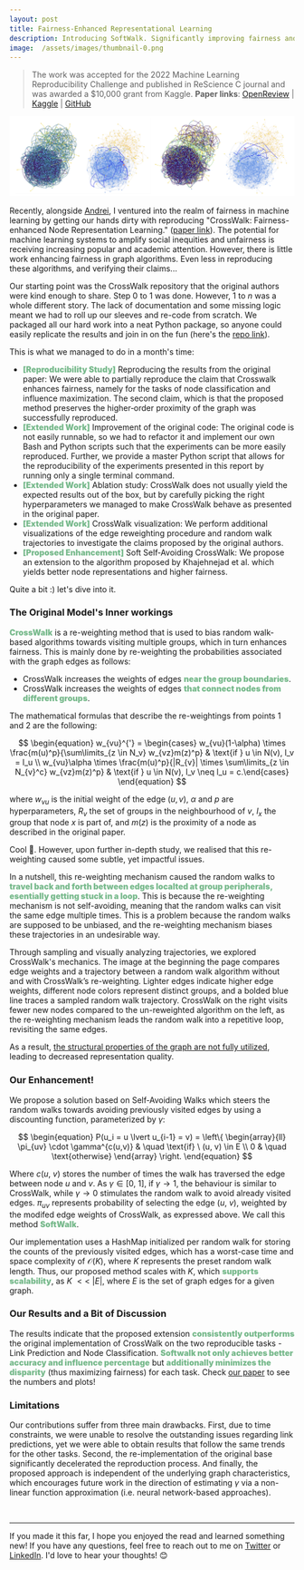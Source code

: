 ```yaml
---
layout: post
title: Fairness-Enhanced Representational Learning 
description: Introducing SoftWalk. Significantly improving fairness and node representational quality.
image:  /assets/images/thumbnail-0.png
---
```



> The work was accepted for the 2022 Machine Learning Reproducibility Challenge and published in ReScience C journal and was awarded a $10,000 grant from Kaggle.
> **Paper links**: [OpenReview](https://openreview.net/forum?id=tpk45Zll8eh) | [Kaggle](https://www.kaggle.com/code/lucapantea1/reproducibility-study-of-crosswalk) | [GitHub](https://github.com/Dawlau/FACT-AI)

![Header Image](/assets/images/FACT.png)


Recently, alongside [Andrei](https://github.com/Dawlau), I ventured into the realm of fairness in machine learning by getting our hands dirty with reproducing "CrossWalk: Fairness-enhanced Node Representation Learning." ([paper link](https://arxiv.org/abs/2105.02725)). The potential for machine learning systems to amplify social inequities and unfairness is receiving increasing popular and academic attention. However, there is little work enhancing fairness in graph algorithms. Even less in reproducing these algorithms, and verifying their claims...


Our starting point was the CrossWalk repository that the original authors were kind enough to share. Step $0$ to $1$ was done. However, $1$ to $n$ was a whole different story. The lack of documentation and some missing logic meant we had to roll up our sleeves and re-code from scratch. We packaged all our hard work into a neat Python package, so anyone could easily replicate the results and join in on the fun (here's the [repo link](https://github.com/Dawlau/FACT-AI)).

This is what we managed to do in a month's time:

* <span style="color: #79ba8d;font-weight:900">[Reproducibility Study]</span> Reproducing the results from the original paper: We were
able to partially reproduce the claim that Crosswalk enhances fairness, namely for
the tasks of node classification and influence maximization. The second claim,
which is that the proposed method preserves the higher‐order proximity of the
graph was successfully reproduced.
* <span style="color: #79ba8d;font-weight:900">[Extended Work]</span> Improvement of the original code: The original code is not easily runnable, so we had to refactor it and implement our own Bash and Python
scripts such that the experiments can be more easily reproduced. Further, we provide a master Python script that allows for the reproducibility of the experiments
presented in this report by running only a single terminal command.
* <span style="color: #79ba8d;font-weight:900">[Extended Work]</span> Ablation study: CrossWalk does not usually yield the expected
results out of the box, but by carefully picking the right hyperparameters we managed to make CrossWalk behave as presented in the original paper.
* <span style="color: #79ba8d;font-weight:900">[Extended Work]</span> CrossWalk visualization: We perform additional visualizations
of the edge reweighting procedure and random walk trajectories to investigate the
claims proposed by the original authors.
* <span style="color: #79ba8d;font-weight:900">[Proposed Enhancement]</span> Soft Self‐Avoiding CrossWalk: We propose an extension
to the algorithm proposed by Khajehnejad et al. which yields better node representations and higher fairness.

Quite a bit :) let's dive into it.


### The Original Model's Inner workings
<span style="color: #79ba8d;font-weight:900">CrossWalk</span> is a re-weighting method that is used to bias random walk-based algorithms towards visiting multiple groups, which in turn enhances fairness. This is mainly done by re-weighting the probabilities associated with the graph edges as follows:

* CrossWalk increases the weights of edges <span style="color: #79ba8d;font-weight:900">near the group boundaries</span>.
* CrossWalk increases the weights of edges <span style="color: #79ba8d;font-weight:900">that connect nodes from different groups</span>. 

The mathematical formulas that describe the re-weightings from points 1 and 2 are the following: 


$$
\begin{equation}
w_{vu}^{'} = \begin{cases} w_{vu}(1-\alpha) \times \frac{m(u)^p}{\sum\limits_{z \in N_v} w_{vz}m(z)^p} & \text{if } u \in N(v), l_v = l_u \\
w_{vu}\alpha \times \frac{m(u)^p}{|R_{v}| \times \sum\limits_{z \in N_{v}^c} w_{vz}m(z)^p} & \text{if } u \in N(v), l_v \neq l_u = c.\end{cases}
\end{equation}
$$

where $w_{vu}$ is the initial weight of the edge $(u,v)$, $\alpha$ and $p$ are hyperparameters, $R_{v}$ the set of groups in the neighbourhood of $v$, $l_{x}$ the group that node $x$ is part of, and $m(z)$ is the proximity of a node as described in the original paper.

Cool 🎉. However, upon further in-depth study, we realised that this re-weighting caused some subtle, yet impactful issues. 

In a nutshell, this re-weighting mechanism caused the random walks to <span style="color: #79ba8d;font-weight:900">travel back and forth between edges localted at group peripherals, esentially getting stuck in a loop</span>. This is because the re-weighting mechanism is not self-avoiding, meaning that the random walks can visit the same edge multiple times. This is a problem because the random walks are supposed to be unbiased, and the re-weighting mechanism biases these trajectories in an undesirable way.


Through sampling and visually analyzing trajectories, we explored CrossWalk's mechanics. The image at the beginning the page compares edge weights and a trajectory between a random walk algorithm without and with CrossWalk’s re-weighting. Lighter edges indicate higher edge weights, different node colors represent distinct groups, and a bolded blue line traces a sampled random walk trajectory. CrossWalk on the right visits fewer new nodes compared to the un-reweighted algorithm on the left, as the re-weighting mechanism leads the random walk into a repetitive loop, revisiting the same edges.

As a result, <u>the structural properties of the graph are not fully utilized</u>, leading to decreased representation quality.

### Our Enhancement!

We propose a solution based on Self‐Avoiding Walks  which steers the random walks towards avoiding previously visited edges by using a discounting function, parameterized by $\gamma$:

$$
\begin{equation}
P(u_i = u \lvert u_{i-1} = v) = \left\{
        \begin{array}{ll}
            \pi_{uv} \cdot \gamma^{c(u,v)}  & \quad \text{if} \ (u, v) \in E \\
            0 & \quad \text{otherwise}
        \end{array}
    \right.
\end{equation}
$$

Where $c(u, \ v)$ stores the number of times the walk has traversed the edge between node $u$ and $v$. As $\gamma \in [0, \ 1]$, if $\gamma \rightarrow 1$, the behaviour is similar to CrossWalk, while $\gamma \rightarrow 0$ stimulates the random walk to avoid already visited edges. $\pi_{uv}$ represents probability of selecting the edge $(u, \ v)$, weighted by the modifed edge weights of CrossWalk, as expressed above. We call this method <span style="color: #79ba8d;font-weight:900">SoftWalk</span>.

Our implementation uses a HashMap initialized per random walk for storing the counts of the previously visited edges, which has a worst-case time and space complexity of $\mathcal{O}(K)$, where $K$ represents the preset random walk length. Thus, our proposed method scales with $K$, which <span style="color: #79ba8d;font-weight:900">supports scalability</span>, as $K$ $<<$ $\lvert E\lvert$, where $E$ is the set of graph edges for a given graph.


### Our Results and a Bit of Discussion

The results indicate that the proposed extension <span style="color: #79ba8d;font-weight:900">consistently outperforms</span> the original implementation of CrossWalk on the two reproducible tasks - Link Prediction and Node Classification. <span style="color: #79ba8d;font-weight:900">Softwalk not only achieves better accuracy and influence percentage</span> but <span style="color: #79ba8d;font-weight:900">additionally minimizes the disparity</span> (thus maximizing fairness) for each task. Check [our paper](https://openreview.net/forum?id=tpk45Zll8eh) to see the numbers and plots!



### Limitations

Our contributions suffer from three main drawbacks. First, due to time constraints, we were unable to resolve the outstanding issues regarding link predictions, yet we were able to obtain results that follow the same trends for the other tasks. Second, the re-implementation of the original base significantly decelerated the reproduction process. And finally, the proposed approach is independent of the underlying graph characteristics, which encourages future work in the direction of estimating $\gamma$ via a non-linear function approximation (i.e. neural network-based approaches). 

<br>

___
If you made it this far, I hope you enjoyed the read and learned something new! If you have any questions, feel free to reach out to me on [Twitter](https://twitter.com/luca_pantea) or [LinkedIn](https://www.linkedin.com/in/luca-pantea/). I'd love to hear your thoughts! 😊
